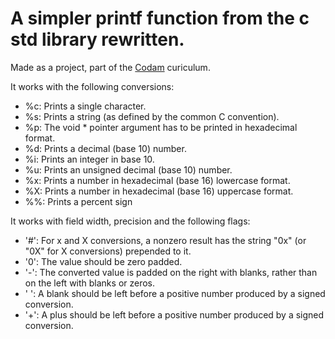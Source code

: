 # A simpler printf function from the c std library rewritten.

Made as a project, part of the [Codam](https://www.codam.nl/) curiculum.

It works with the following conversions:

- %c: Prints a single character.
- %s: Prints a string (as defined by the common C convention).
- %p: The void * pointer argument has to be printed in hexadecimal format.
- %d: Prints a decimal (base 10) number.
- %i: Prints an integer in base 10.
- %u: Prints an unsigned decimal (base 10) number.
- %x: Prints a number in hexadecimal (base 16) lowercase format.
- %X: Prints a number in hexadecimal (base 16) uppercase format.
- %%: Prints a percent sign

It works with field width, precision and the following flags:

- '#': For x and X conversions, a nonzero result has the string "0x" (or "0X" for X conversions) prepended to it.
- '0': The value should be zero padded.
- '-': The converted value is padded on the right with blanks, rather than on the left with blanks or zeros.
- ' ': A blank should be left before a positive number produced by a signed conversion.
- '+': A plus should be left before a positive number produced by a signed conversion. 


